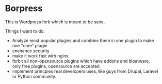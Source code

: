 # Borpress

This is Wordpress fork which is meant to be sane.

Things I want to do:

- Analyze most popular plugins and combine them in one plugin to make one "core" plugin
- enahance security
- make it work fast with nginx 
- forbit all non-opensource plugins which have addons and bloatware, only free plugins, opensource are accepted
- Implement princpies real developers uses, like guys from Drupal, Laravel or Python community.


